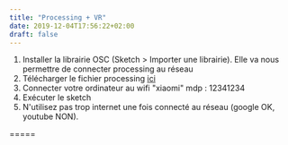 ```yaml
---
title: "Processing + VR"
date: 2019-12-04T17:56:22+02:00
draft: false
---
```


1. Installer la librairie OSC (Sketch > Importer une librairie). Elle va nous permettre de connecter processing au réseau
2. Télécharger le fichier processing [ici](/files/basicOSC.zip)
3. Connecter votre ordinateur au wifi "xiaomi" mdp : 12341234
4. Exécuter le sketch
5. N'utilisez pas trop internet une fois connecté au réseau (google OK, youtube NON).


=====

